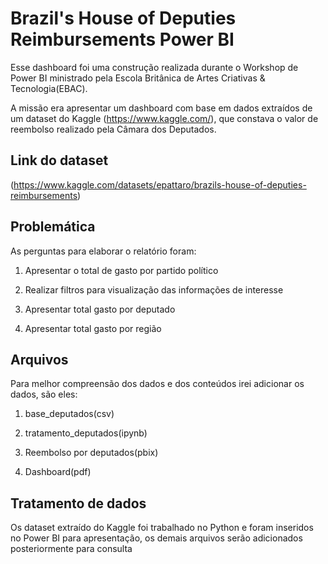 # Brazil's House of Deputies Reimbursements Power BI

Esse dashboard foi uma construção realizada durante o Workshop de Power BI ministrado pela Escola Britânica de Artes Criativas & Tecnologia(EBAC).

A missão era apresentar um dashboard com base em dados extraídos de um dataset do Kaggle (https://www.kaggle.com/), que constava o valor de reembolso realizado pela Câmara dos Deputados.

## Link do dataset
(https://www.kaggle.com/datasets/epattaro/brazils-house-of-deputies-reimbursements)

## Problemática

As perguntas para elaborar o relatório foram:

1. Apresentar o total de gasto por partido político

2. Realizar filtros para visualização das informações de interesse

3. Apresentar total gasto por deputado

4. Apresentar total gasto por região

## Arquivos

Para melhor compreensão dos dados e dos conteúdos irei adicionar os dados, são eles:

1. base_deputados(csv)

2. tratamento_deputados(ipynb)

3. Reembolso por deputados(pbix)

4. Dashboard(pdf)

## Tratamento de dados

Os dataset extraído do Kaggle foi trabalhado no Python e foram inseridos no Power BI para apresentação, os demais arquivos serão adicionados posteriormente para consulta
